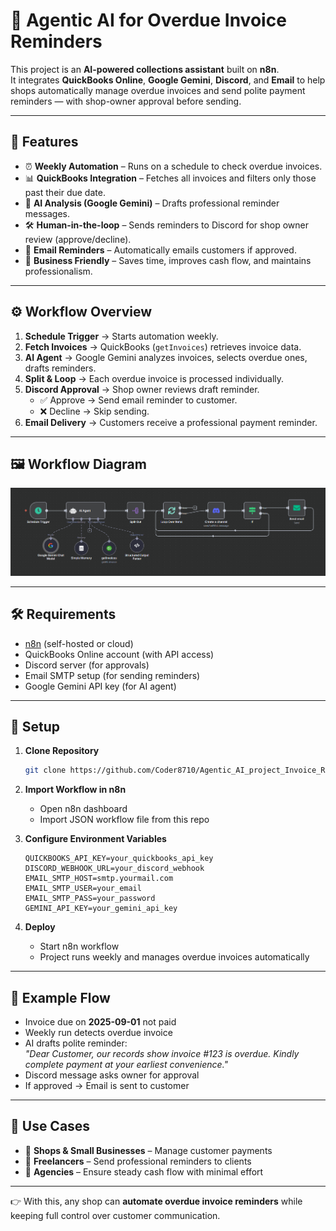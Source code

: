 # 🧾 Agentic AI for Overdue Invoice Reminders  

This project is an **AI-powered collections assistant** built on **n8n**.  
It integrates **QuickBooks Online**, **Google Gemini**, **Discord**, and **Email** to help shops automatically manage overdue invoices and send polite payment reminders — with shop-owner approval before sending.  

---

## 🚀 Features  
- ⏰ **Weekly Automation** – Runs on a schedule to check overdue invoices.  
- 📊 **QuickBooks Integration** – Fetches all invoices and filters only those past their due date.  
- 🤖 **AI Analysis (Google Gemini)** – Drafts professional reminder messages.  
- 🛠 **Human-in-the-loop** – Sends reminders to Discord for shop owner review (approve/decline).  
- 📧 **Email Reminders** – Automatically emails customers if approved.  
- 💼 **Business Friendly** – Saves time, improves cash flow, and maintains professionalism.  

---

## ⚙️ Workflow Overview  

1. **Schedule Trigger** → Starts automation weekly.  
2. **Fetch Invoices** → QuickBooks (`getInvoices`) retrieves invoice data.  
3. **AI Agent** → Google Gemini analyzes invoices, selects overdue ones, drafts reminders.  
4. **Split & Loop** → Each overdue invoice is processed individually.  
5. **Discord Approval** → Shop owner reviews draft reminder.  
   - ✅ Approve → Send email reminder to customer.  
   - ❌ Decline → Skip sending.  
6. **Email Delivery** → Customers receive a professional payment reminder.  

---

## 🖼 Workflow Diagram  
![Workflow](./workflow.png)  

---

## 🛠 Requirements  

- [n8n](https://n8n.io/) (self-hosted or cloud)  
- QuickBooks Online account (with API access)  
- Discord server (for approvals)  
- Email SMTP setup (for sending reminders)  
- Google Gemini API key (for AI agent)  

---

## 🔑 Setup  

1. **Clone Repository**  
   ```bash
   git clone https://github.com/Coder8710/Agentic_AI_project_Invoice_Reminder.git
   ```  

2. **Import Workflow in n8n**  
   - Open n8n dashboard  
   - Import JSON workflow file from this repo  

3. **Configure Environment Variables**  
   ```env
   QUICKBOOKS_API_KEY=your_quickbooks_api_key
   DISCORD_WEBHOOK_URL=your_discord_webhook
   EMAIL_SMTP_HOST=smtp.yourmail.com
   EMAIL_SMTP_USER=your_email
   EMAIL_SMTP_PASS=your_password
   GEMINI_API_KEY=your_gemini_api_key
   ```  

4. **Deploy**  
   - Start n8n workflow  
   - Project runs weekly and manages overdue invoices automatically  

---

## 📧 Example Flow  

- Invoice due on **2025-09-01** not paid  
- Weekly run detects overdue invoice  
- AI drafts polite reminder:  
  *"Dear Customer, our records show invoice #123 is overdue. Kindly complete payment at your earliest convenience."*  
- Discord message asks owner for approval  
- If approved → Email is sent to customer  

---

## 📌 Use Cases  

- 🏪 **Shops & Small Businesses** – Manage customer payments  
- 📑 **Freelancers** – Send professional reminders to clients  
- 🏦 **Agencies** – Ensure steady cash flow with minimal effort   

---

👉 With this, any shop can **automate overdue invoice reminders** while keeping full control over customer communication.  

